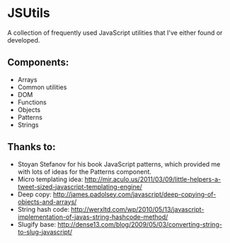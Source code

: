 JSUtils
=======

A collection of frequently used JavaScript utilities that I've either found or developed. 

Components:
-----------
- Arrays
- Common utilities
- DOM
- Functions
- Objects
- Patterns
- Strings

Thanks to:
----------
- Stoyan Stefanov for his book JavaScript patterns, which provided me with lots of ideas for the Patterns component.
- Micro templating idea: http://mir.aculo.us/2011/03/09/little-helpers-a-tweet-sized-javascript-templating-engine/
- Deep copy: http://james.padolsey.com/javascript/deep-copying-of-objects-and-arrays/
- String hash code: http://werxltd.com/wp/2010/05/13/javascript-implementation-of-javas-string-hashcode-method/
- Slugify base: http://dense13.com/blog/2009/05/03/converting-string-to-slug-javascript/